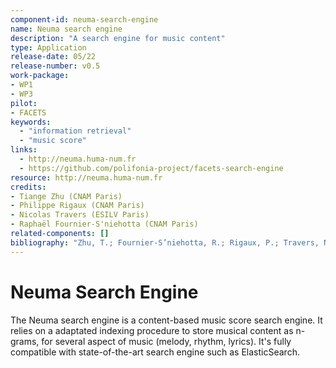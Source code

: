 ```yaml
---
component-id: neuma-search-engine
name: Neuma search engine
description: "A search engine for music content"
type: Application
release-date: 05/22
release-number: v0.5
work-package:
- WP1 
- WP3
pilot:
- FACETS
keywords:
  - "information retrieval"
  - "music score"
links: 
  - http://neuma.huma-num.fr
  - https://github.com/polifonia-project/facets-search-engine
resource: http://neuma.huma-num.fr
credits: 
- Tiange Zhu (CNAM Paris)
- Philippe Rigaux (CNAM Paris)
- Nicolas Travers (ESILV Paris)
- Raphaël Fournier-S'niehotta (CNAM Paris)
related-components: []
bibliography: "Zhu, T.; Fournier-S’niehotta, R.; Rigaux, P.; Travers, N., A Framework for Content-Based Search in Large Music Collections (https://www.mdpi.com/2504-2289/6/1/23). Big Data Cogn. Comput. 2022, 6, 23. https://doi.org/10.3390/bdcc6010023"
--- 
```


# Neuma Search Engine

The Neuma search engine is a content-based music score search engine. It
relies on a adaptated indexing procedure to store musical content as n-grams,
for several aspect of music (melody, rhythm, lyrics). It's fully
compatible with state-of-the-art search engine such as ElasticSearch.
